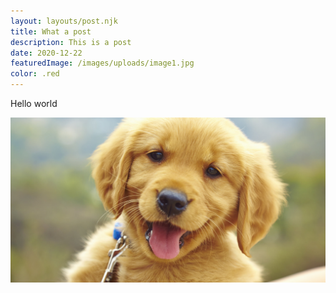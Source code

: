 ```yaml
---
layout: layouts/post.njk
title: What a post
description: This is a post
date: 2020-12-22
featuredImage: /images/uploads/image1.jpg
color: .red
---
```

Hello world

![](/images/uploads/image1.jpg "dog")